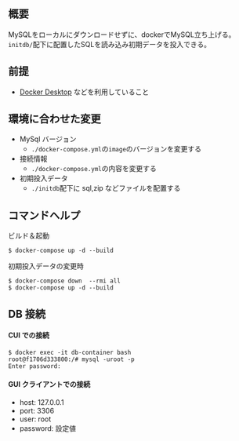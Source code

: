 ## 概要

MySQLをローカルにダウンロードせずに、dockerでMySQL立ち上げる。
`initdb/`配下に配置したSQLを読み込み初期データを投入できる。

## 前提

- [Docker Desktop](https://docs.docker.com/docker-for-mac/install/) などを利用していること

## 環境に合わせた変更

- MySql バージョン
  - `./docker-compose.yml`の`image`のバージョンを変更する
- 接続情報
  - `./docker-compose.yml`の内容を変更する
- 初期投入データ
  - `./initdb`配下に sql,zip などファイルを配置する

## コマンドヘルプ

ビルド＆起動

```
$ docker-compose up -d --build
```

初期投入データの変更時

```
$ docker-compose down  --rmi all
$ docker-compose up -d --build
```

## DB 接続

#### CUI での接続

```
$ docker exec -it db-container bash
root@f1706d333800:/# mysql -uroot -p
Enter password:
```

#### GUI クライアントでの接続

- host: 127.0.0.1
- port: 3306
- user: root
- password: 設定値

